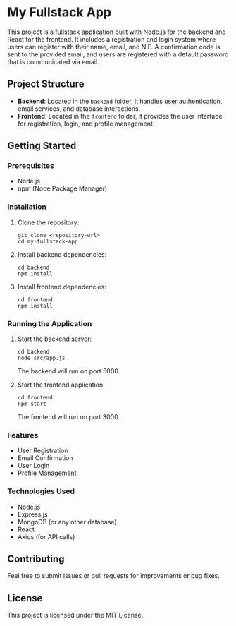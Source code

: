 # My Fullstack App

This project is a fullstack application built with Node.js for the backend and React for the frontend. It includes a registration and login system where users can register with their name, email, and NIF. A confirmation code is sent to the provided email, and users are registered with a default password that is communicated via email.

## Project Structure

- **Backend**: Located in the `backend` folder, it handles user authentication, email services, and database interactions.
- **Frontend**: Located in the `frontend` folder, it provides the user interface for registration, login, and profile management.

## Getting Started

### Prerequisites

- Node.js
- npm (Node Package Manager)

### Installation

1. Clone the repository:
   ```
   git clone <repository-url>
   cd my-fullstack-app
   ```

2. Install backend dependencies:
   ```
   cd backend
   npm install
   ```

3. Install frontend dependencies:
   ```
   cd frontend
   npm install
   ```

### Running the Application

1. Start the backend server:
   ```
   cd backend
   node src/app.js
   ```
   The backend will run on port 5000.

2. Start the frontend application:
   ```
   cd frontend
   npm start
   ```
   The frontend will run on port 3000.

### Features

- User Registration
- Email Confirmation
- User Login
- Profile Management

### Technologies Used

- Node.js
- Express.js
- MongoDB (or any other database)
- React
- Axios (for API calls)

## Contributing

Feel free to submit issues or pull requests for improvements or bug fixes.

## License

This project is licensed under the MIT License.